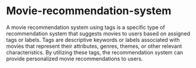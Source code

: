 # Movie-recommendation-system
A movie recommendation system using tags is a specific type of recommendation system that suggests movies to users based on assigned tags or labels. Tags are descriptive keywords or labels associated with movies that represent their attributes, genres, themes, or other relevant characteristics. By utilizing these tags, the recommendation system can provide personalized movie recommendations to users.
